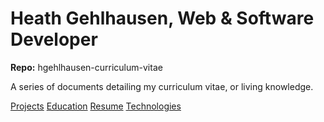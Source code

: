 # Heath Gehlhausen, Web & Software Developer

**Repo:** hgehlhausen-curriculum-vitae

A series of documents detailing my curriculum vitae, or living knowledge.

[Projects](./projects/)
[Education](./education)
[Resume](./resume/)
[Technologies](./technologies/)